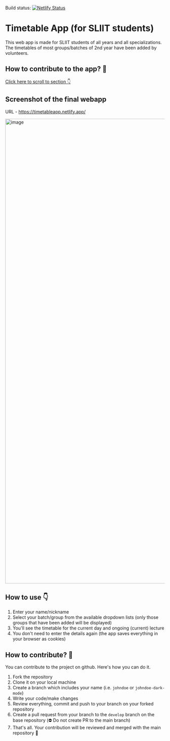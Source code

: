 Build status: [![Netlify Status](https://api.netlify.com/api/v1/badges/6c7742b9-5d29-4cf4-bf37-85c3a9ecaee4/deploy-status)](https://app.netlify.com/sites/timetableapp/deploys)

# Timetable App (for SLIIT students)

This web app is made for SLIIT students of all years and all specializations.
The timetables of most groups/batches of 2nd year have been added by volunteers.

## How to contribute to the app? 💖
[Click here to scroll to section 👇](#how-to-contribute-)

## Screenshot of the final webapp

URL - https://timetableapp.netlify.app/

<img width="1467" alt="image" src="https://user-images.githubusercontent.com/86240715/182335177-07ac4d30-548d-4ad2-8d66-97e03c2a57d2.png">

## How to use 👇

1. Enter your name/nickname
2. Select your batch/group from the available dropdown lists (only those groups that have been added will be displayed)
3. You'll see the timetable for the current day and ongoing (current) lecture
4. You don't need to enter the details again (the app saves everything in your browser as cookies)

## How to contribute? 🤝

You can contribute to the project on github. Here's how you can do it.

1. Fork the repository
2. Clone it on your local machine
3. Create a branch which includes your name (i.e. `johndoe` or `johndoe-dark-mode`)
4. Write your code/make changes
5. Review everything, commit and push to your branch on your forked repository
6. Create a pull request from your branch to the `develop` branch on the base repository (⛔️ Do not create PR to the main branch)
7. That's all. Your contribution will be reviewed and merged with the main repository 🙌
